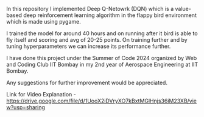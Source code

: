 In this repository I implemented Deep Q-Netowrk (DQN) which is a value-based deep reinforcement learning algorithm in the flappy bird environment which is made using pygame.

I trained the model for around 40 hours and on running after it bird is able to fly itself and scoring and avg of 20-25 points.
On training further and by tuning hyperparameters we can increase its performance further.

I have done this project under the Summer of Code 2024  organized by Web and Coding Club IIT Bombay in my 2nd year of Aerospace Engineering at IIT Bombay.

Any suggestions for further improvement would be appreciated.


Link for Video Explanation - https://drive.google.com/file/d/1UooX2iDVryXO7kBxtMGlHnjs36iM23XB/view?usp=sharing
